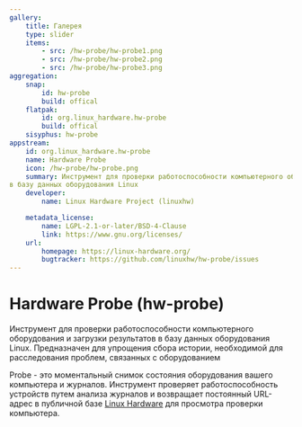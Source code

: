 ```yaml
---
gallery:
    title: Галерея
    type: slider
    items:
        - src: /hw-probe/hw-probe1.png
        - src: /hw-probe/hw-probe2.png
        - src: /hw-probe/hw-probe3.png
aggregation:
    snap:
        id: hw-probe
        build: offical
    flatpak: 
        id: org.linux_hardware.hw-probe
        build: offical
    sisyphus: hw-probe
appstream:
    id: org.linux_hardware.hw-probe
    name: Hardware Probe
    icon: /hw-probe/hw-probe.png
    summary: Инструмент для проверки работоспособности компьютерного оборудования и загрузки результатов
в базу данных оборудования Linux
    developer:
        name: Linux Hardware Project (linuxhw)

    metadata_license:
        name: LGPL-2.1-or-later/BSD-4-Clause
        link: https://www.gnu.org/licenses/
    url:
        homepage: https://linux-hardware.org/
        bugtracker: https://github.com/linuxhw/hw-probe/issues
---
```


# Hardware Probe (hw-probe)

Инструмент для проверки работоспособности компьютерного оборудования и загрузки результатов в базу данных оборудования Linux. Предназначен для упрощения сбора истории, необходимой
для расследования проблем, связанных с оборудованием

Probe - это моментальный снимок состояния оборудования вашего компьютера и журналов. Инструмент проверяет работоспособность устройств путем анализа журналов и возвращает постоянный URL-адрес в публичной базе [Linux Hardware](https://linux-hardware.org/) для просмотра проверки компьютера.

<AGWGallery />

<!--@include: @apps/_parts/install/content-flatpak.md-->
<!--@include: @apps/_parts/install/content-snap.md-->


